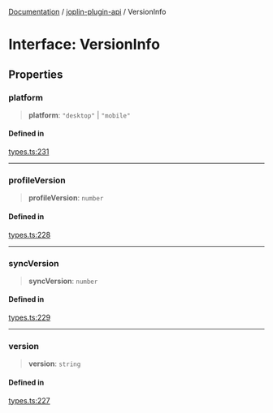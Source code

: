[Documentation](../../packages.md) / [joplin-plugin-api](../index.md) / VersionInfo

# Interface: VersionInfo

## Properties

### platform

> **platform**: `"desktop"` \| `"mobile"`

#### Defined in

[types.ts:231](https://github.com/rxliuli/joplin-utils/blob/2bc4cdf0126f9cf3a3dcc1c3f49a6f42208c3387/packages/joplin-plugin-api/src/types.ts#L231)

---

### profileVersion

> **profileVersion**: `number`

#### Defined in

[types.ts:228](https://github.com/rxliuli/joplin-utils/blob/2bc4cdf0126f9cf3a3dcc1c3f49a6f42208c3387/packages/joplin-plugin-api/src/types.ts#L228)

---

### syncVersion

> **syncVersion**: `number`

#### Defined in

[types.ts:229](https://github.com/rxliuli/joplin-utils/blob/2bc4cdf0126f9cf3a3dcc1c3f49a6f42208c3387/packages/joplin-plugin-api/src/types.ts#L229)

---

### version

> **version**: `string`

#### Defined in

[types.ts:227](https://github.com/rxliuli/joplin-utils/blob/2bc4cdf0126f9cf3a3dcc1c3f49a6f42208c3387/packages/joplin-plugin-api/src/types.ts#L227)
